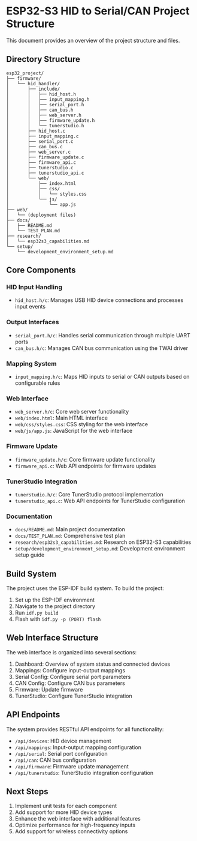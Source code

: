 # ESP32-S3 HID to Serial/CAN Project Structure

This document provides an overview of the project structure and files.

## Directory Structure

```
esp32_project/
├── firmware/
│   └── hid_handler/
│       ├── include/
│       │   ├── hid_host.h
│       │   ├── input_mapping.h
│       │   ├── serial_port.h
│       │   ├── can_bus.h
│       │   ├── web_server.h
│       │   ├── firmware_update.h
│       │   └── tunerstudio.h
│       ├── hid_host.c
│       ├── input_mapping.c
│       ├── serial_port.c
│       ├── can_bus.c
│       ├── web_server.c
│       ├── firmware_update.c
│       ├── firmware_api.c
│       ├── tunerstudio.c
│       ├── tunerstudio_api.c
│       └── web/
│           ├── index.html
│           ├── css/
│           │   └── styles.css
│           └── js/
│               └── app.js
├── web/
│   └── (deployment files)
├── docs/
│   ├── README.md
│   └── TEST_PLAN.md
├── research/
│   └── esp32s3_capabilities.md
└── setup/
    └── development_environment_setup.md
```

## Core Components

### HID Input Handling
- `hid_host.h/c`: Manages USB HID device connections and processes input events

### Output Interfaces
- `serial_port.h/c`: Handles serial communication through multiple UART ports
- `can_bus.h/c`: Manages CAN bus communication using the TWAI driver

### Mapping System
- `input_mapping.h/c`: Maps HID inputs to serial or CAN outputs based on configurable rules

### Web Interface
- `web_server.h/c`: Core web server functionality
- `web/index.html`: Main HTML interface
- `web/css/styles.css`: CSS styling for the web interface
- `web/js/app.js`: JavaScript for the web interface

### Firmware Update
- `firmware_update.h/c`: Core firmware update functionality
- `firmware_api.c`: Web API endpoints for firmware updates

### TunerStudio Integration
- `tunerstudio.h/c`: Core TunerStudio protocol implementation
- `tunerstudio_api.c`: Web API endpoints for TunerStudio configuration

### Documentation
- `docs/README.md`: Main project documentation
- `docs/TEST_PLAN.md`: Comprehensive test plan
- `research/esp32s3_capabilities.md`: Research on ESP32-S3 capabilities
- `setup/development_environment_setup.md`: Development environment setup guide

## Build System

The project uses the ESP-IDF build system. To build the project:

1. Set up the ESP-IDF environment
2. Navigate to the project directory
3. Run `idf.py build`
4. Flash with `idf.py -p (PORT) flash`

## Web Interface Structure

The web interface is organized into several sections:

1. Dashboard: Overview of system status and connected devices
2. Mappings: Configure input-output mappings
3. Serial Config: Configure serial port parameters
4. CAN Config: Configure CAN bus parameters
5. Firmware: Update firmware
6. TunerStudio: Configure TunerStudio integration

## API Endpoints

The system provides RESTful API endpoints for all functionality:

- `/api/devices`: HID device management
- `/api/mappings`: Input-output mapping configuration
- `/api/serial`: Serial port configuration
- `/api/can`: CAN bus configuration
- `/api/firmware`: Firmware update management
- `/api/tunerstudio`: TunerStudio integration configuration

## Next Steps

1. Implement unit tests for each component
2. Add support for more HID device types
3. Enhance the web interface with additional features
4. Optimize performance for high-frequency inputs
5. Add support for wireless connectivity options
